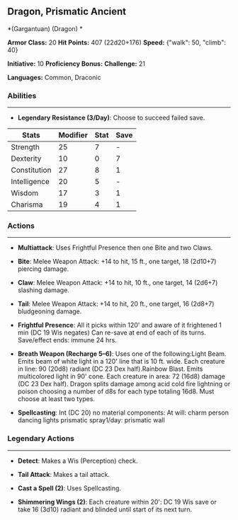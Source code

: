 ## Dragon, Prismatic Ancient
*(Gargantuan) (Dragon) *

**Armor Class:** 20
**Hit Points:** 407 (22d20+176)
**Speed:** {"walk": 50, "climb": 40}

**Initiative:** 10
**Proficiency Bonus:**
**Challenge:** 21

**Languages:** Common, Draconic

### Abilities
 --- 
- **Legendary Resistance (3/Day)**: Choose to succeed failed save.



| Stats | Modifier | Stat | Save
| ---- | ---- | ---- | ---- |
| Strength | 25 | 7 | - |
| Dexterity | 10 | 0 | 7 |
| Constitution | 27 | 8 | 1 |
| Intelligence | 20 | 5 | - |
| Wisdom | 17 | 3 | 1 |
| Charisma | 19 | 4 | 1 |

### Actions
 --- 
- **Multiattack**: Uses Frightful Presence then one Bite and two Claws.

- **Bite**: Melee Weapon Attack: +14 to hit, 15 ft., one target, 18 (2d10+7) piercing damage.

- **Claw**: Melee Weapon Attack: +14 to hit, 10 ft., one target, 14 (2d6+7) slashing damage.

- **Tail**: Melee Weapon Attack: +14 to hit, 20 ft., one target, 16 (2d8+7) bludgeoning damage.

- **Frightful Presence**: All it picks within 120' and aware of it frightened 1 min (DC 19 Wis negates) Can re-save at end of each of its turns. Save/effect ends: immune 24 hrs.

- **Breath Weapon (Recharge 5–6)**: Uses one of the following:Light Beam. Emits beam of white light in a 120' line that is 10 ft. wide. Each creature in line: 90 (20d8) radiant (DC 23 Dex half).Rainbow Blast. Emits multicolored light in 90' cone. Each creature in area: 72 (16d8) damage (DC 23 Dex half). Dragon splits damage among acid cold fire lightning or poison choosing a number of d8s for each type totaling 16d8. Must choose at least two types.

- **Spellcasting**: Int (DC 20) no material components: At will: charm person dancing lights prismatic spray1/day: prismatic wall

### Legendary Actions
 --- 
- **Detect**: Makes a Wis (Perception) check.

- **Tail Attack**: Makes a tail attack.

- **Cast a Spell (2)**: Uses Spellcasting.

- **Shimmering Wings (2)**: Each creature within 20': DC 19 Wis save or take 16 (3d10) radiant and blinded until start of its next turn.

